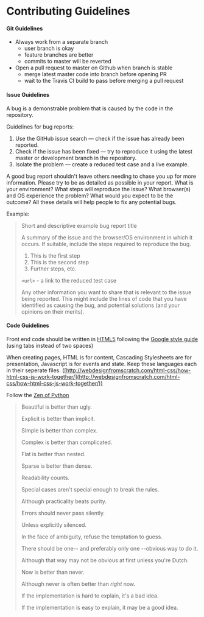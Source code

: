 Contributing Guidelines
====

#### Git Guidelines
- Always work from a separate branch
  * user branch is okay
  * feature branches are better
  * commits to master will be reverted
- Open a pull request to master on Github when branch is stable
  * merge latest master code into branch before opening PR
  * wait to the Travis CI build to pass before merging a pull request

#### Issue Guidelines
A bug is a demonstrable problem that is caused by the code in the repository.

Guidelines for bug reports:

1. Use the GitHub issue search — check if the issue has already been reported.
2. Check if the issue has been fixed — try to reproduce it using the latest master or development branch in the repository.
3. Isolate the problem — create a reduced test case and a live example.

A good bug report shouldn't leave others needing to chase you up for more information. Please try to be as detailed as possible in your report. What is your environment? What steps will reproduce the issue? What browser(s) and OS experience the problem? What would you expect to be the outcome? All these details will help people to fix any potential bugs.

Example:
> Short and descriptive example bug report title
>
> A summary of the issue and the browser/OS environment in which it occurs. If
> suitable, include the steps required to reproduce the bug.
>
> 1. This is the first step
> 2. This is the second step
> 3. Further steps, etc.
>
> `<url>` - a link to the reduced test case
>
> Any other information you want to share that is relevant to the issue being
> reported. This might include the lines of code that you have identified as
> causing the bug, and potential solutions (and your opinions on their
> merits).

#### Code Guidelines
Front end code should be written in [HTML5](http://www.w3schools.com/tags/default.asp) following the [Google style guide](https://google-styleguide.googlecode.com/svn/trunk/htmlcssguide.xml) (using tabs instead of two spaces)

When creating pages, HTML is for content, Cascading Stylesheets are for presentation, Javascript is for events and state. Keep these languages each in their seperate files. ([http://webdesignfromscratch.com/html-css/how-html-css-js-work-together/](http://webdesignfromscratch.com/html-css/how-html-css-js-work-together/))

Follow the [Zen of Python](http://legacy.python.org/dev/peps/pep-0020/)
> Beautiful is better than ugly.
>
> Explicit is better than implicit.
>
> Simple is better than complex.
>
> Complex is better than complicated.
>
> Flat is better than nested.
>
> Sparse is better than dense.
>
> Readability counts.
>
> Special cases aren't special enough to break the rules.
>
> Although practicality beats purity.
>
> Errors should never pass silently.
>
> Unless explicitly silenced.
>
> In the face of ambiguity, refuse the temptation to guess.
>
> There should be one-- and preferably only one --obvious way to do it.
>
> Although that way may not be obvious at first unless you're Dutch.
>
> Now is better than never.
>
> Although never is often better than *right* now.
>
> If the implementation is hard to explain, it's a bad idea.
>
> If the implementation is easy to explain, it may be a good idea.
